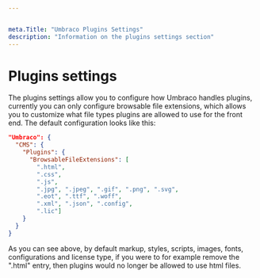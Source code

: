 ```yaml
---


meta.Title: "Umbraco Plugins Settings"
description: "Information on the plugins settings section"
---
```


# Plugins settings

The plugins settings allow you to configure how Umbraco handles plugins, currently you can only configure browsable file extensions, which allows you to customize what file types plugins are allowed to use for the front end. The default configuration looks like this:

```json
"Umbraco": {
  "CMS": {
    "Plugins": {
      "BrowsableFileExtensions": [
        ".html",
        ".css",
        ".js",
        ".jpg", ".jpeg", ".gif", ".png", ".svg",
        ".eot", ".ttf", ".woff",
        ".xml", ".json", ".config",
        ".lic"]
    }
  }
}
```

As you can see above, by default markup, styles, scripts, images, fonts, configurations and license type, if you were to for example remove the ".html" entry, then plugins would no longer be allowed to use html files.

